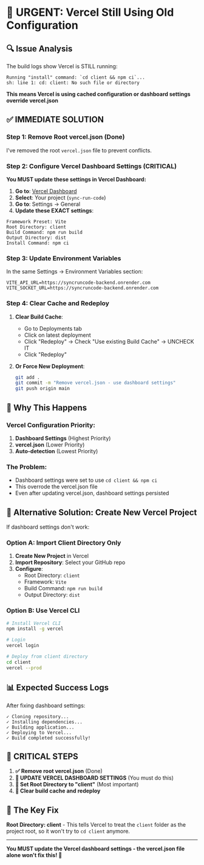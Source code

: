 # 🚨 URGENT: Vercel Still Using Old Configuration

## 🔍 **Issue Analysis**
The build logs show Vercel is STILL running:
```
Running "install" command: `cd client && npm ci`...
sh: line 1: cd: client: No such file or directory
```

**This means Vercel is using cached configuration or dashboard settings override vercel.json**

## ✅ **IMMEDIATE SOLUTION**

### **Step 1: Remove Root vercel.json** (Done)
I've removed the root `vercel.json` file to prevent conflicts.

### **Step 2: Configure Vercel Dashboard Settings** (CRITICAL)

**You MUST update these settings in Vercel Dashboard:**

1. **Go to**: [Vercel Dashboard](https://vercel.com/dashboard)
2. **Select**: Your project (`sync-run-code`)
3. **Go to**: Settings → General
4. **Update these EXACT settings**:

```
Framework Preset: Vite
Root Directory: client
Build Command: npm run build
Output Directory: dist
Install Command: npm ci
```

### **Step 3: Update Environment Variables**
In the same Settings → Environment Variables section:

```
VITE_API_URL=https://syncruncode-backend.onrender.com
VITE_SOCKET_URL=https://syncruncode-backend.onrender.com
```

### **Step 4: Clear Cache and Redeploy**
1. **Clear Build Cache**: 
   - Go to Deployments tab
   - Click on latest deployment
   - Click "Redeploy" → Check "Use existing Build Cache" → UNCHECK IT
   - Click "Redeploy"

2. **Or Force New Deployment**:
   ```bash
   git add .
   git commit -m "Remove vercel.json - use dashboard settings"
   git push origin main
   ```

## 🔧 **Why This Happens**

### **Vercel Configuration Priority**:
1. **Dashboard Settings** (Highest Priority)
2. **vercel.json** (Lower Priority)
3. **Auto-detection** (Lowest Priority)

### **The Problem**:
- Dashboard settings were set to use `cd client && npm ci`
- This overrode the vercel.json file
- Even after updating vercel.json, dashboard settings persisted

## 🚀 **Alternative Solution: Create New Vercel Project**

If dashboard settings don't work:

### **Option A: Import Client Directory Only**
1. **Create New Project** in Vercel
2. **Import Repository**: Select your GitHub repo
3. **Configure**:
   - Root Directory: `client`
   - Framework: `Vite`
   - Build Command: `npm run build`
   - Output Directory: `dist`

### **Option B: Use Vercel CLI**
```bash
# Install Vercel CLI
npm install -g vercel

# Login
vercel login

# Deploy from client directory
cd client
vercel --prod
```

## 📊 **Expected Success Logs**

After fixing dashboard settings:
```
✓ Cloning repository...
✓ Installing dependencies...
✓ Building application...
✓ Deploying to Vercel...
✓ Build completed successfully!
```

## 🚨 **CRITICAL STEPS**

1. **✅ Remove root vercel.json** (Done)
2. **🔴 UPDATE VERCEL DASHBOARD SETTINGS** (You must do this)
3. **🔴 Set Root Directory to "client"** (Most important)
4. **🔴 Clear build cache and redeploy**

## 🎯 **The Key Fix**

**Root Directory: client** - This tells Vercel to treat the `client` folder as the project root, so it won't try to `cd client` anymore.

---

**You MUST update the Vercel dashboard settings - the vercel.json file alone won't fix this! 🚀**

